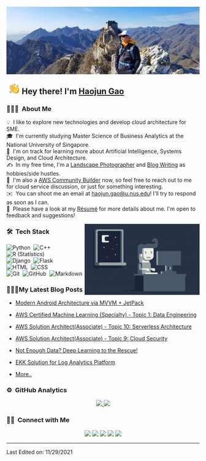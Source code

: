 ![Haojun Gao](https://raw.githubusercontent.com/VincentGaoHJ/VincentGaoHJ/master/assets/image.jpg)

<img alt="Night Coding" src="./assets/Hand%20Wave.gif" width='40' align="left"/><h2>Hey there! I'm [Haojun Gao](https://gaohaojun.cn/)</h2>

### 👨🏻‍💻 &nbsp;About Me

💡 &nbsp;I like to explore new technologies and develop cloud architecture for SME.\
🎓 &nbsp;I'm currently studying Master Science of Business Analytics at the National University of Singapore.\
🌱 &nbsp;I'm on track for learning more about Artificial Intelligence, Systems Design, and Cloud Architecture.\
✍️ &nbsp;In my free time, I'm a [Landscape Photographer](https://www.gaohaojun.com/) and [Blog Writing](https://gaohaojun.cn/Blog/) as hobbies/side hustles.\
💬 &nbsp;I'm also a [AWS Community Builder](https://aws.amazon.com/developer/community/community-builders/) now, so feel free to reach out to me for cloud service discussion, or just for something interesting.\
✉️ &nbsp;You can shoot me an email at haojun.gao@u.nus.edu! I'll try to respond as soon as I can.\
📄 &nbsp;Please have a look at my [Résumé](https://gaohaojun.cn/markdown-cv/) for more details about me. I'm open to feedback and suggestions!

<img alt="Night Coding" src="https://raw.githubusercontent.com/VincentGaoHJ/VincentGaoHJ/master/assets/Night-Coding.gif" align="right"/>

### 🛠 &nbsp;Tech Stack

![Python](https://img.shields.io/badge/-Python-05122A?style=flat&logo=python)&nbsp;
![C++](https://img.shields.io/badge/-C++-05122A?style=flat&logo=C%2B%2B&logoColor=00599C)&nbsp;
![R (Statistics)](https://img.shields.io/badge/-R-05122A?style=flat&logo=R&logoColor=276DC3)\
![Django](https://img.shields.io/badge/-Django-05122A?style=flat&logo=django&logoColor=092E20)&nbsp;
![Flask](https://img.shields.io/badge/-Flask-05122A?style=flat&logo=flask)&nbsp;\
![HTML](https://img.shields.io/badge/-HTML-05122A?style=flat&logo=HTML5)&nbsp;
![CSS](https://img.shields.io/badge/-CSS-05122A?style=flat&logo=CSS3&logoColor=1572B6)&nbsp;\
![Git](https://img.shields.io/badge/-Git-05122A?style=flat&logo=git)&nbsp;
![GitHub](https://img.shields.io/badge/-GitHub-05122A?style=flat&logo=github)&nbsp;
![Markdown](https://img.shields.io/badge/-Markdown-05122A?style=flat&logo=markdown)



### 👨🏻‍💻My Latest Blog Posts
<!-- BLOG-POST-LIST:START -->
- [Modern Android Architecture via MVVM + JetPack](https://gaohaojun.cn/Blog/2021/08/04/Modern-Android-Architecture-via-MVVM-JetPack/)

- [AWS Certified Machine Learning (Specialty) - Topic 1: Data Engineering](https://gaohaojun.cn/Blog/2021/04/18/AWS-Machine-Learning-Specialty-1-Data-Engineer/)

- [AWS Solution Architect(Associate) - Topic 10: Serverless Architecture](https://gaohaojun.cn/Blog/2021/04/16/AWS-Solution-Architect-Associate-10-Serverless/)

- [AWS Solution Architect(Associate) - Topic 9: Cloud Security](https://gaohaojun.cn/Blog/2021/04/12/AWS-Solution-Architect-Associate-9-Security/)

- [Not Enough Data? Deep Learning to the Rescue!](https://gaohaojun.cn/Blog/2021/04/06/Not-Enough-Data-Deep-Learning-to-the-Rescue/)

- [EKK Solution for Log Analytics Platform](https://gaohaojun.cn/Blog/2021/04/06/EKK-Solution-for-Log-Analytics-Platform/)

- [More..](https://gaohaojun.cn/Blog/)
  <!-- BLOG-POST-LIST:END -->

  

### ⚙️ &nbsp;GitHub Analytics

<p align="center">
<a href="https://github.com/VincentGaoHJ">
  <img height="180em" src="https://github-readme-stats-eight-theta.vercel.app/api?username=VincentGaoHJ&show_icons=true&theme=algolia&include_all_commits=true&count_private=true"/>
  <img height="180em" src="https://github-readme-stats-eight-theta.vercel.app/api/top-langs/?username=VincentGaoHJ&layout=compact&langs_count=8&theme=algolia"/>
</a>
</p>


### 🤝🏻 &nbsp;Connect with Me

<p align="center">
<a href="https://gaohaojun.cn/Blog/"><img src="https://img.shields.io/badge/-Tech Blog-blue?style=flat&logo=Google-Chrome&logoColor=white"/></a>
<a href="https://www.gaohaojun.com/"><img src="https://img.shields.io/badge/-Photo Gallery-blueviolet?style=flat&logo=Google-Chrome&logoColor=white"/></a>
<a href="https://www.linkedin.com/in/haojun-gao/"><img src="https://img.shields.io/badge/-Haojun%20Gao-0077B5?style=flat&logo=Linkedin&logoColor=white"/></a>
<a href="mailto:haojun.gao@u.nus.edu"><img src="https://img.shields.io/badge/-Mail-D14836?style=flat&logo=Gmail&logoColor=white"/></a>
<a href="https://www.instagram.com/vincent_gaohj/"><img src="https://img.shields.io/badge/-Instagram-E4405F?style=flat&logo=Instagram&logoColor=white"/></a>
</p>



-----
Last Edited on: 11/29/2021
